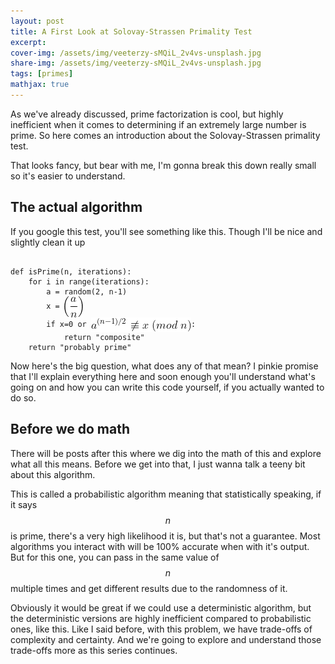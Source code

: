 ```yaml
---
layout: post
title: A First Look at Solovay-Strassen Primality Test
excerpt:
cover-img: /assets/img/veeterzy-sMQiL_2v4vs-unsplash.jpg
share-img: /assets/img/veeterzy-sMQiL_2v4vs-unsplash.jpg
tags: [primes]
mathjax: true
---
```


As we've already discussed, prime factorization is cool, but highly inefficient when it comes to determining if an extremely large number is prime. So here comes an introduction about the Solovay-Strassen primality test.

That looks fancy, but bear with me, I'm gonna break this down really small so it's easier to understand.

## The actual algorithm

If you google this test, you'll see something like this. Though I'll be nice and slightly clean it up

<pre><code>
def isPrime(n, iterations):
    for i in range(iterations):
        a = random(2, n-1)
        x = <img src="/assets/img/solovay-strassen-first-look/jacobi.png" alt="Jacobi Symbol of a/n" style="display: inline-block; vertical-align: middle;">
        if x=0 or <img src="/assets/img/solovay-strassen-first-look/check.png" alt="a raised to n minus 1 over 2 is not congruent to x modulo n" style="display: inline-block; vertical-align: middle;">:
            return "composite"
    return "probably prime"
</code></pre>

Now here's the big question, what does any of that mean? I pinkie promise that I'll explain everything here and soon enough you'll understand what's going on and how you can write this code yourself, if you actually wanted to do so.

## Before we do math

There will be posts after this where we dig into the math of this and explore what all this means. Before we get into that, I just wanna talk a teeny bit about this algorithm.

This is called a probabilistic algorithm meaning that statistically speaking, if it says $$n$$ is prime, there's a very high likelihood it is, but that's not a guarantee. Most algorithms you interact with will be 100% accurate when with it's output. But for this one, you can pass in the same value of $$n$$ multiple times and get different results due to the randomness of it.

Obviously it would be great if we could use a deterministic algorithm, but the deterministic versions are highly inefficient compared to probabilistic ones, like this. Like I said before, with this problem, we have trade-offs of complexity and certainty. And we're going to explore and understand those trade-offs more as this series continues.
